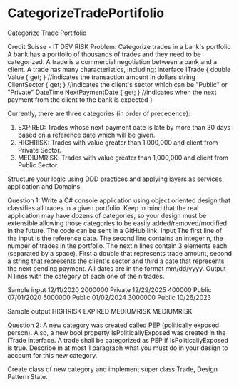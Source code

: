 # CategorizeTradePortifolio
Categorize Trade Portifolio

Credit Suisse - IT DEV RISK 
Problem: Categorize trades in a bank's portfolio 
A bank has a portfolio of thousands of trades and they need to be categorized. A trade is a commercial negotiation between a bank and a client. 
A trade has many characteristics, including: 
interface ITrade 
{
double Value { get; } //indicates the transaction amount in dollars 
string ClientSector { get; } //indicates the client's sector which can be "Public" or "Private" 
DateTime NextPaymentDate { get; } //indicates when the next payment from the client to the bank is expected 
}

Currently, there are three categories (in order of precedence): 
1. EXPIRED: Trades whose next payment date is late by more than 30 days based on a reference date which will be given. 
2. HIGHRISK: Trades with value greater than 1,000,000 and client from Private Sector. 
3. MEDIUMRISK: Trades with value greater than 1,000,000 and client from Public Sector. 

Structure your logic using DDD practices and applying layers as services, application and Domains. 

Question 1: Write a C# console application using object oriented design that classifies all trades in a given portfolio. Keep in mind that the real application may have dozens of categories, so your design must be extensible allowing those categories to be easily added/removed/modified in the future. The code can be sent in a GitHub link. 
Input The first line of the input is the reference date. The second line contains an integer n, the number of trades in the portfolio. The next n lines contain 3 elements each (separated by a space). First a double that represents trade amount, second a string that represents the client's sector and third a date that represents the next pending payment. All dates are in the format mm/dd/yyyy. 
Output N lines with the category of each one of the n trades. 

Sample input 
12/11/2020 
2000000 Private 12/29/2025 
400000 Public 07/01/2020 
5000000 Public 01/02/2024 
3000000 Public 10/26/2023 

Sample output 
HIGHRISK 
EXPIRED 
MEDIUMRISK 
MEDIUMRISK 

Question 2: A new category was created called PEP (politically exposed person). Also, a new bool property IsPoliticallyExposed was created in the ITrade interface. A trade shall be categorized as PEP if IsPoliticallyExposed is true. Describe in at most 1 paragraph what you must do in your design to account for this new category.

Create class of new category and implement super class Trade, Design Pattern State.
